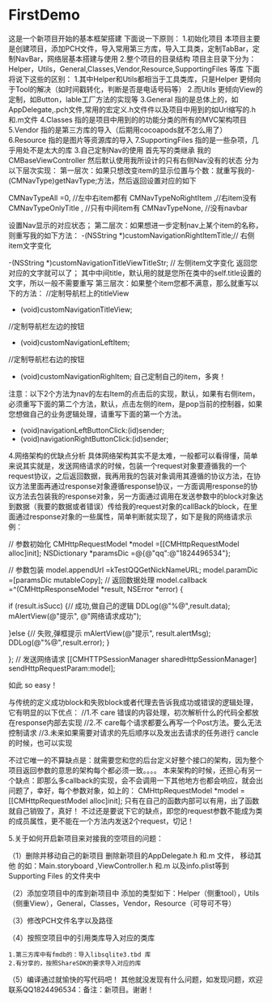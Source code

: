 # FirstDemo
这是一个新项目开始的基本框架搭建
下面说一下原则：
1.初始化项目
    本项目主要是创建项目，添加PCH文件，导入常用第三方库，导入工具类，定制TabBar，定制NavBar，网络层基本搭建与使用
2.整个项目的目录结构
    项目主目录下分为：Helper，Utils，General,Classes,Vendor,Resource,SupportingFiles 等库
    下面将说下这些的区别：
    1.其中Helper和Utils都相当于工具类库，只是Helper 更倾向于Tool的解决（如时间戳转化，判断是否是电话号码等）
    2.而Utils 更倾向View的定制，如Button，lable工厂方法的实现等
    3.General 指的是总体上的，如AppDelegate,.pch文件,常用的宏定义.h文件件以及项目中用到的如Url缩写的.h和.m文件
    4.Classes 指的是项目中用到的的功能分类的所有的MVC架构项目
    5.Vendor 指的是第三方库的导入（后期用cocoapods就不怎么用了）
    6.Resource 指的是图片等资源库的导入
    7.SupportingFiles  指的是一些杂项，几乎用处不是太大的库
3.自己定制Nav的使用
首先写的类继承 我的 CMBaseViewController 然后默认使用我所设计的只有右侧Nav没有的状态
分为以下层次实现：
第一层次：如果只想改变item的显示位置与个数：就重写我的-(CMNavType)getNavType;方法，然后返回设置对应的如下

CMNavTypeAll =0,      //左中右item都有
CMNavTypeNoRightItem ,//右item没有
CMNavTypeOnlyTitle ,  //只有中间item有
CMNavTypeNone,        //没有navbar

设置Nav显示的对应状态；
第二层次：如果想进一步定制nav上某个item的名称，则重写我的如下方法：
-(NSString *)customNavigationRightItemTitle;// 右侧item文字变化

-(NSString *)customNavigationTitleViewTitleStr; // 左侧item文字变化
返回您对应的文字就可以了；
其中中间title，默认用的就是您所在类中的self.title设置的文字，所以一般不需要重写
第三层次：如果整个item您都不满意，那么就重写以下的方法：
//定制导航栏上的titleView
- (void)customNavigationTitleView;

//定制导航栏左边的按钮
- (void)customNavigationLeftItem;

//定制导航栏右边的按钮
- (void)customNavigationRighItem;
自己定制自己的item，多爽！

注意：以下2个方法为nav的左右Item的点击后的实现，默认，如果有右侧item，必须重写下面的第二个方法，默认，点击左侧的item，是pop当前的控制器，如果您想做自己的业务逻辑处理，请重写下面的第一个方法。
- (void)navigationLeftButtonClick:(id)sender;
- (void)navigationRightButtonClick:(id)sender;

4.网络架构的优缺点分析
具体网络架构其实不是太难，一般都可以看得懂，简单来说其实就是，发送网络请求的时候，包装一个request对象要遵循我的一个request协议，之后返回数据，我再用我的包装对象调用其遵循的协议方法，在协议方法里面再通过response对象遵循response协议，一方面调用response的协议方法去包装我的response对象，另一方面通过调用在发送参数中的block对象达到数据（我要的数据或者错误）传给我的request对象的callBack的block，在里面通过response对象的一些属性，简单判断就实现了，如下是我的网络请求示例：

// 参数初始化
CMHttpRequestModel *model =[[CMHttpRequestModel alloc]init];
NSDictionary *paramsDic =@{@"qq":@"1824496534"};

// 参数包装
model.appendUrl =kTestQQGetNickNameURL;
model.paramDic =[paramsDic mutableCopy];
// 返回数据处理
model.callback =^(CMHttpResponseModel *result, NSError *error) {

if (result.isSucc) {// 成功,做自己的逻辑
DDLog(@"%@",result.data);
mAlertView(@"提示", @"网络请求成功");

}else {// 失败,弹框提示
mAlertView(@"提示", result.alertMsg);
DDLog(@"%@",result.error);
}

};
// 发送网络请求
[[CMHTTPSessionManager sharedHttpSessionManager] sendHttpRequestParam:model];

如此  so easy！

与传统的定义成功block和失败block或者代理去告诉我成功或错误的逻辑处理，它有明显的以下优点：
//1.不 care 错误的内容处理，初次解析什么的代码全都放在response内部去实现
//2.不 care每个请求都要么再写一个Post方法。要么无法控制请求
//3.未来如果需要对请求的先后顺序以及发出去请求的任务进行 cancle的时候，也可以实现

不过它唯一的不算缺点是：就需要您和您的后台定义好整个接口的架构，因为整个项目返回参数的意思的架构每个都必须一致。。。。
本来架构的时候，还担心有另一个缺点：即那么多callback的实现，会不会调用一下其他地方也都会响应，就会出问题了，幸好，每个参数对象，如上的：
CMHttpRequestModel *model =[[CMHttpRequestModel alloc]init];
只有在自己的函数内部可以有用，出了函数就自己销毁了，真好！
不过还是要说下它的缺点，即您的request参数不能成为类的成员属性，更不能在一个方法内发送2个request，切记！

5.关于如何开启新项目来对接我的空项目的问题：

（1）删除并移动自己的新项目
删除新项目的AppDelegate.h 和.m 文件，
移动其他 的如：Main.storyboard ,ViewController.h 和.m 以及info.plist等到Supporting Files 的文件夹中

（2）添加空项目中的库到新项目中
添加的类型如下：Helper（侧重tool），Utils（侧重View），General，Classes，Vendor，Resource（可导可不导）

（3）修改PCH文件名字以及路径

（4）按照空项目中的引用类库导入对应的类库

    1.第三方库中有fmdb的：导入libsqlite3.tbd 库
    2.有分享的，按照ShareSDK的要求导入对应的库

（5）编译通过就愉快的写代码吧！
其他就没发现有什么问题，如发现问题，欢迎联系QQ1824496534：备注：新项目。谢谢！


